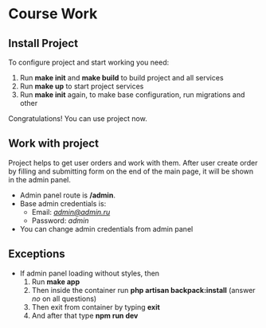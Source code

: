 # Сourse Work
## Install Project
To configure project and start working you need:

1. Run **make init** and **make build** to build project and all services
2. Run **make up** to start project services
3. Run **make init** again, to make base configuration, run migrations and other

Congratulations! You can use project now.
## Work with project
Project helps to get user orders and work with them. After user create order by filling and submitting form on the end of the main page, it will be shown in the admin panel.
* Admin panel route is **/admin**.
* Base admin credentials is: 
    * Email: *admin@admin.ru*
    * Password: *admin*
* You can change admin credentials from admin panel

## Exceptions
* If admin panel loading without styles, then 
    1. Run **make app**
    2. Then inside the container run **php artisan backpack:install** (answer *no* on all questions)
    3. Then exit from container by typing **exit**
    4. And after that type **npm run dev**